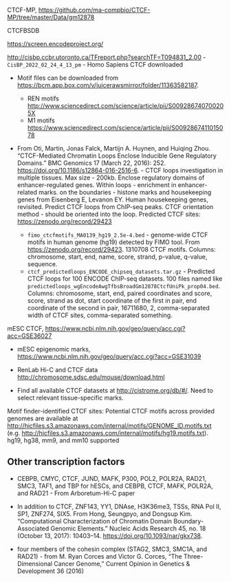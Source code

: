 


CTCF-MP, https://github.com/ma-compbio/CTCF-MP/tree/master/Data/gm12878

CTCFBSDB

https://screen.encodeproject.org/

http://cisbp.ccbr.utoronto.ca/TFreport.php?searchTF=T094831_2.00 - `CisBP_2022_02_24_4_13_pm` - Homo Sapiens CTCF downloaded


- Motif files can be downloaded from https://bcm.app.box.com/v/juicerawsmirror/folder/11363582187.
    - REN motifs http://www.sciencedirect.com/science/article/pii/S009286740700205X
    - M1 motifs https://www.sciencedirect.com/science/article/pii/S0092867411015078

- From Oti, Martin, Jonas Falck, Martijn A. Huynen, and Huiqing Zhou. “CTCF-Mediated Chromatin Loops Enclose Inducible Gene Regulatory Domains.” BMC Genomics 17 (March 22, 2016): 252. https://doi.org/10.1186/s12864-016-2516-6. - CTCF loops investigation in multiple tissues. Max size - 200kb. Enclose regulatory domains of enhancer-regulated genes. Within loops - enrichment in enhancer-related marks. on the boundaries - histone marks and housekeeping genes from Eisenberg E, Levanon EY. Human housekeeping genes, revisited. Predict CTCF loops from ChIP-seq peaks. CTCF orientation method - should be oriented into the loop. Predicted CTCF sites: https://zenodo.org/record/29423
    - `fimo_ctcfmotifs_MA0139_hg19_2.5e-4.bed` - genome-wide CTCF motifs in human genome (hg19) detected by FIMO tool. From https://zenodo.org/record/29423. 1310708 CTCF motifs. Columns: chromosome, start, end, name, score, strand, p-value, q-value, sequence.
    - `ctcf_predictedloops_ENCODE_chipseq_datasets.tar.gz` - Predicted CTCF loops for 100 ENCODE ChIP-seq datasets. 100 files named like `predictedloops_wgEncodeAwgTfbsBroadGm12878CtcfUniPk_prop04.bed`. Columns: chromosome, start, end, paired coordinates and score, score, strand as dot, start coordinate of the first in pair, end coordinate of the second in pair, 16711680, 2, comma-separated width of CTCF sites, comma-separated something.

 mESC CTCF, https://www.ncbi.nlm.nih.gov/geo/query/acc.cgi?acc=GSE36027
- mESC epigenomic marks, https://www.ncbi.nlm.nih.gov/geo/query/acc.cgi?acc=GSE31039

- RenLab Hi-C and CTCF data http://chromosome.sdsc.edu/mouse/download.html

- Find all available CTCF datasets at http://cistrome.org/db/#/. Need to select relevant tissue-specific marks.

 Motif finder-identified CTCF sites: Potential CTCF motifs across provided genomes are available at http://hicfiles.s3.amazonaws.com/internal/motifs/GENOME_ID.motifs.txt (e.g. http://hicfiles.s3.amazonaws.com/internal/motifs/hg19.motifs.txt). hg19, hg38, mm9, and mm10 supported

## Other transcription factors

- CEBPB, CMYC, CTCF, JUND, MAFK, P300, POL2, POLR2A, RAD21, SMC3, TAF1, and TBP for hESCs, and CEBPB, CTCF, MAFK, POLR2A, and RAD21 - From Arboretum-Hi-C paper

- In addition to CTCF, ZNF143, YY1, DNAse, H3K36me3, TSSs, RNA Pol II, SP1, ZNF274, SIX5. From Hong, Seungpyo, and Dongsup Kim. “Computational Characterization of Chromatin Domain Boundary-Associated Genomic Elements.” Nucleic Acids Research 45, no. 18 (October 13, 2017): 10403–14. https://doi.org/10.1093/nar/gkx738.

- four members of the cohesin complex (STAG2, SMC3, SMC1A, and RAD21) - from M. Ryan Corces and Victor G. Corces, “The Three-Dimensional Cancer Genome,” Current Opinion in Genetics & Development 36 (2016)


